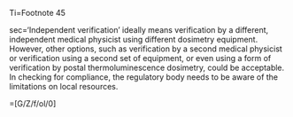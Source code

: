 Ti=Footnote 45

sec=‘Independent verification’ ideally means verification by a different, independent medical physicist using different dosimetry equipment. However, other options, such as verification by a second medical physicist or verification using a second set of equipment, or even using a form of verification by postal thermoluminescence dosimetry, could be acceptable. In checking for compliance, the regulatory body needs to be aware of the limitations on local resources.

=[G/Z/f/ol/0]
